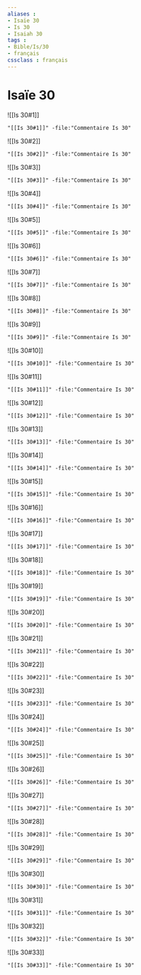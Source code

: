 ```yaml
---
aliases : 
- Isaïe 30
- Is 30
- Isaiah 30
tags : 
- Bible/Is/30
- français
cssclass : français
---
```


# Isaïe 30

![[Is 30#1]]

```query
"[[Is 30#1]]" -file:"Commentaire Is 30"
```

![[Is 30#2]]

```query
"[[Is 30#2]]" -file:"Commentaire Is 30"
```

![[Is 30#3]]

```query
"[[Is 30#3]]" -file:"Commentaire Is 30"
```

![[Is 30#4]]

```query
"[[Is 30#4]]" -file:"Commentaire Is 30"
```

![[Is 30#5]]

```query
"[[Is 30#5]]" -file:"Commentaire Is 30"
```

![[Is 30#6]]

```query
"[[Is 30#6]]" -file:"Commentaire Is 30"
```

![[Is 30#7]]

```query
"[[Is 30#7]]" -file:"Commentaire Is 30"
```

![[Is 30#8]]

```query
"[[Is 30#8]]" -file:"Commentaire Is 30"
```

![[Is 30#9]]

```query
"[[Is 30#9]]" -file:"Commentaire Is 30"
```

![[Is 30#10]]

```query
"[[Is 30#10]]" -file:"Commentaire Is 30"
```

![[Is 30#11]]

```query
"[[Is 30#11]]" -file:"Commentaire Is 30"
```

![[Is 30#12]]

```query
"[[Is 30#12]]" -file:"Commentaire Is 30"
```

![[Is 30#13]]

```query
"[[Is 30#13]]" -file:"Commentaire Is 30"
```

![[Is 30#14]]

```query
"[[Is 30#14]]" -file:"Commentaire Is 30"
```

![[Is 30#15]]

```query
"[[Is 30#15]]" -file:"Commentaire Is 30"
```

![[Is 30#16]]

```query
"[[Is 30#16]]" -file:"Commentaire Is 30"
```

![[Is 30#17]]

```query
"[[Is 30#17]]" -file:"Commentaire Is 30"
```

![[Is 30#18]]

```query
"[[Is 30#18]]" -file:"Commentaire Is 30"
```

![[Is 30#19]]

```query
"[[Is 30#19]]" -file:"Commentaire Is 30"
```

![[Is 30#20]]

```query
"[[Is 30#20]]" -file:"Commentaire Is 30"
```

![[Is 30#21]]

```query
"[[Is 30#21]]" -file:"Commentaire Is 30"
```

![[Is 30#22]]

```query
"[[Is 30#22]]" -file:"Commentaire Is 30"
```

![[Is 30#23]]

```query
"[[Is 30#23]]" -file:"Commentaire Is 30"
```

![[Is 30#24]]

```query
"[[Is 30#24]]" -file:"Commentaire Is 30"
```

![[Is 30#25]]

```query
"[[Is 30#25]]" -file:"Commentaire Is 30"
```

![[Is 30#26]]

```query
"[[Is 30#26]]" -file:"Commentaire Is 30"
```

![[Is 30#27]]

```query
"[[Is 30#27]]" -file:"Commentaire Is 30"
```

![[Is 30#28]]

```query
"[[Is 30#28]]" -file:"Commentaire Is 30"
```

![[Is 30#29]]

```query
"[[Is 30#29]]" -file:"Commentaire Is 30"
```

![[Is 30#30]]

```query
"[[Is 30#30]]" -file:"Commentaire Is 30"
```

![[Is 30#31]]

```query
"[[Is 30#31]]" -file:"Commentaire Is 30"
```

![[Is 30#32]]

```query
"[[Is 30#32]]" -file:"Commentaire Is 30"
```

![[Is 30#33]]

```query
"[[Is 30#33]]" -file:"Commentaire Is 30"
```

